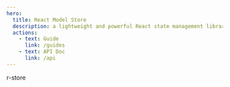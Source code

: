 ```yaml
---
hero:
  title: React Model Store
  description: a lightweight and powerful React state management library designed to simplify state management through object-oriented and publish-subscribe design patterns. It provides an intuitive API and flexible extensibility, suitable for global, page-level, and component-level state management scenarios
  actions:
    - text: Guide
      link: /guides
    - text: API Doc
      link: /api
---
```


r-store
